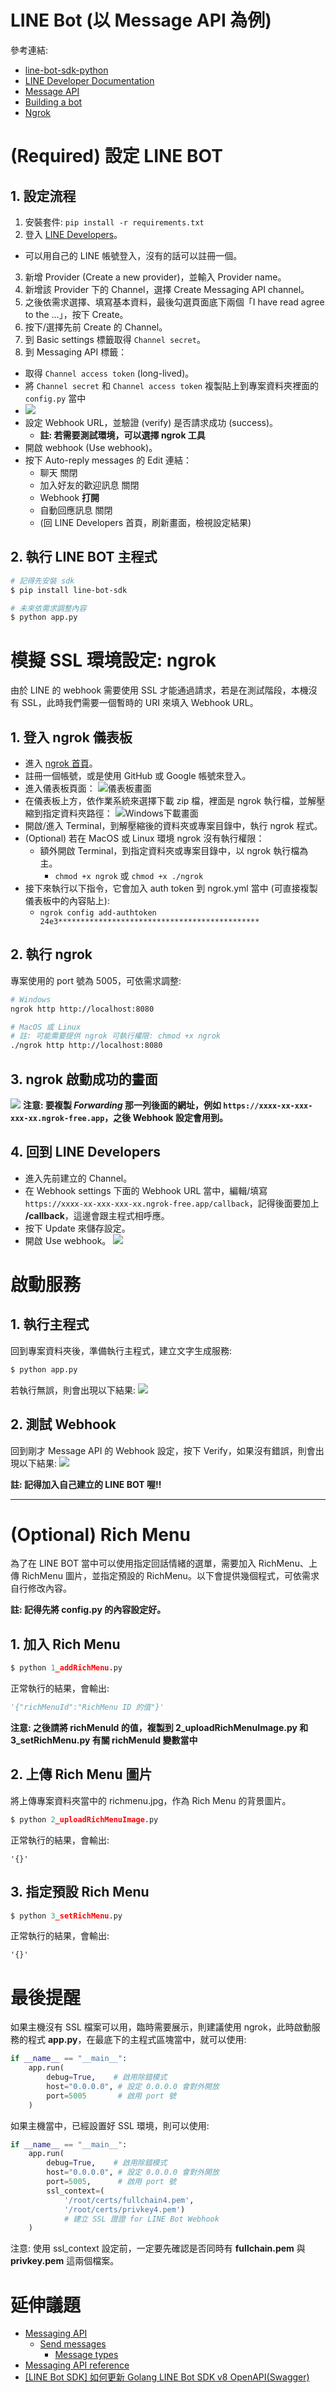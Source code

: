 # LINE Bot (以 Message API 為例)
參考連結:
- [line-bot-sdk-python](https://github.com/line/line-bot-sdk-python)
- [LINE Developer Documentation](https://developers.line.biz/en/docs/)
- [Message API](https://developers.line.biz/en/reference/messaging-api/)
- [Building a bot](https://developers.line.biz/en/docs/messaging-api/building-bot/#set-up-bot-on-line-developers-console)
- [Ngrok](https://ngrok.com/)

# (Required) 設定 LINE BOT
## 1. 設定流程
1. 安裝套件: `pip install -r requirements.txt`
2. 登入 [LINE Developers](https://developers.line.biz/console/profile)。
  - 可以用自己的 LINE 帳號登入，沒有的話可以註冊一個。
3. 新增 Provider (Create a new provider)，並輸入 Provider name。
4. 新增該 Provider 下的 Channel，選擇 Create Messaging API channel。
5. 之後依需求選擇、填寫基本資料，最後勾選頁面底下兩個「I have read agree to the ...」，按下 Create。
6. 按下/選擇先前 Create 的 Channel。
7. 到 Basic settings 標籤取得 `Channel secret`。
8. 到 Messaging API 標籤：
  - 取得 `Channel access token` (long-lived)。
  - 將 `Channel secret` 和 `Channel access token` 複製貼上到專案資料夾裡面的 `config.py` 當中
  - ![](https://i.imgur.com/jiSR4k1.png)
  - 設定 Webhook URL，並驗證 (verify) 是否請求成功 (success)。
    - **註: 若需要測試環境，可以選擇 ngrok 工具**
  - 開啟 webhook (Use webhook)。
  - 按下 Auto-reply messages 的 Edit 連結：
    - 聊天 關閉
    - 加入好友的歡迎訊息 關閉
    - Webhook **打開**
    - 自動回應訊息 關閉
    - (回 LINE Developers 首頁，刷新畫面，檢視設定結果)

## 2. 執行 LINE BOT 主程式
```bash
# 記得先安裝 sdk
$ pip install line-bot-sdk
```
```bash
# 未來依需求調整內容
$ python app.py
```

# 模擬 SSL 環境設定: ngrok
由於 LINE 的 webhook 需要使用 SSL 才能通過請求，若是在測試階段，本機沒有 SSL，此時我們需要一個暫時的 URI 來填入 Webhook URL。 

## 1. 登入 ngrok 儀表板
- 進入 [ngrok 首頁](https://ngrok.com/)。
- 註冊一個帳號，或是使用 GitHub 或 Google 帳號來登入。
- 進入儀表板頁面：
![儀表板畫面](https://i.imgur.com/tWTxsyK.png)
- 在儀表板上方，依作業系統來選擇下載 zip 檔，裡面是 ngrok 執行檔，並解壓縮到指定資料夾路徑：
![Windows下載畫面](https://i.imgur.com/DtkrHbq.png)
- 開啟/進入 Terminal，到解壓縮後的資料夾或專案目錄中，執行 ngrok 程式。
- (Optional) 若在 MacOS 或 Linux 環境 ngrok 沒有執行權限：
  - 額外開啟 Terminal，到指定資料夾或專案目錄中，以 ngrok 執行檔為主。
    - `chmod +x ngrok` 或 `chmod +x ./ngrok`
- 接下來執行以下指令，它會加入 auth token 到 ngrok.yml 當中 (可直接複製儀表板中的內容貼上):
  - `ngrok config add-authtoken 24e3*********************************************`

## 2. 執行 ngrok
專案使用的 port 號為 5005，可依需求調整:
```bash
# Windows
ngrok http http://localhost:8080
```
```bash
# MacOS 或 Linux
# 註: 可能需要提供 ngrok 可執行權限: chmod +x ngrok
./ngrok http http://localhost:8080
```

## 3. ngrok 啟動成功的畫面
![](https://i.imgur.com/V13yTIG.png)
**注意: 要複製 _Forwarding_ 那一列後面的網址，例如
`https://xxxx-xx-xxx-xxx-xx.ngrok-free.app`，之後 Webhook 設定會用到。**

## 4. 回到 LINE Developers
- 進入先前建立的 Channel。
- 在 Webhook settings 下面的 Webhook URL 當中，編輯/填寫 `https://xxxx-xx-xxx-xxx-xx.ngrok-free.app/callback`，記得後面要加上 **/callback**，這邊會跟主程式相呼應。
- 按下 Update 來儲存設定。
- 開啟 Use webhook。
![](https://i.imgur.com/D3gyZyU.png)


# 啟動服務

## 1. 執行主程式
回到專案資料夾後，準備執行主程式，建立文字生成服務:
```python
$ python app.py
```
若執行無誤，則會出現以下結果:
![](https://i.imgur.com/r0fY8M4.png)

## 2. 測試 Webhook
回到剛才 Message API 的 Webhook 設定，按下 Verify，如果沒有錯誤，則會出現以下結果:
![](https://i.imgur.com/H33XwAL.png)

**註: 記得加入自己建立的 LINE BOT 喔!!**

---

# (Optional) Rich Menu
為了在 LINE BOT 當中可以使用指定回話情緒的選單，需要加入 RichMenu、上傳 RichMenu 圖片，並指定預設的 RichMenu。以下會提供幾個程式，可依需求自行修改內容。

**註: 記得先將 config.py 的內容設定好。** 

## 1. 加入 Rich Menu
```python
$ python 1_addRichMenu.py
```
正常執行的結果，會輸出:
```python
'{"richMenuId":"RichMenu ID 的值"}'
```
**注意: 之後請將 richMenuId 的值，複製到 2_uploadRichMenuImage.py 和 3_setRichMenu.py 有關 richMenuId 變數當中**

## 2. 上傳 Rich Menu 圖片
將上傳專案資料夾當中的 richmenu.jpg，作為 Rich Menu 的背景圖片。
```python
$ python 2_uploadRichMenuImage.py
```
正常執行的結果，會輸出:
```
'{}'
```

## 3. 指定預設 Rich Menu
```python
$ python 3_setRichMenu.py
```
正常執行的結果，會輸出:
```
'{}'
```

# 最後提醒
如果主機沒有 SSL 檔案可以用，臨時需要展示，則建議使用 ngrok，此時啟動服務的程式 **app.py**，在最底下的主程式區塊當中，就可以使用:
```python
if __name__ == "__main__":
    app.run(
		debug=True,    # 啟用除錯模式
        host="0.0.0.0", # 設定 0.0.0.0 會對外開放
        port=5005       # 啟用 port 號
    )
```
如果主機當中，已經設置好 SSL 環境，則可以使用:
```python
if __name__ == "__main__":
    app.run(
        debug=True,    # 啟用除錯模式
        host="0.0.0.0", # 設定 0.0.0.0 會對外開放
        port=5005,      # 啟用 port 號
        ssl_context=(
            '/root/certs/fullchain4.pem', 
            '/root/certs/privkey4.pem') 
            # 建立 SSL 證證 for LINE Bot Webhook
    )
```
注意: 使用 ssl_context 設定前，一定要先確認是否同時有 **fullchain.pem** 與 **privkey.pem** 這兩個檔案。

# 延伸議題
- [Messaging API](https://developers.line.biz/en/docs/messaging-api/)
  - [Send messages](https://developers.line.biz/en/docs/messaging-api/sending-messages/)
    - [Message types](https://developers.line.biz/en/docs/messaging-api/message-types/)
- [Messaging API reference](https://developers.line.biz/en/reference/messaging-api/)
- [[LINE Bot SDK] 如何更新 Golang LINE Bot SDK v8 OpenAPI(Swagger)](https://techblog.lycorp.co.jp/zh-hant/migrate-linebot-go-sdk-to-v8-for-openapi)